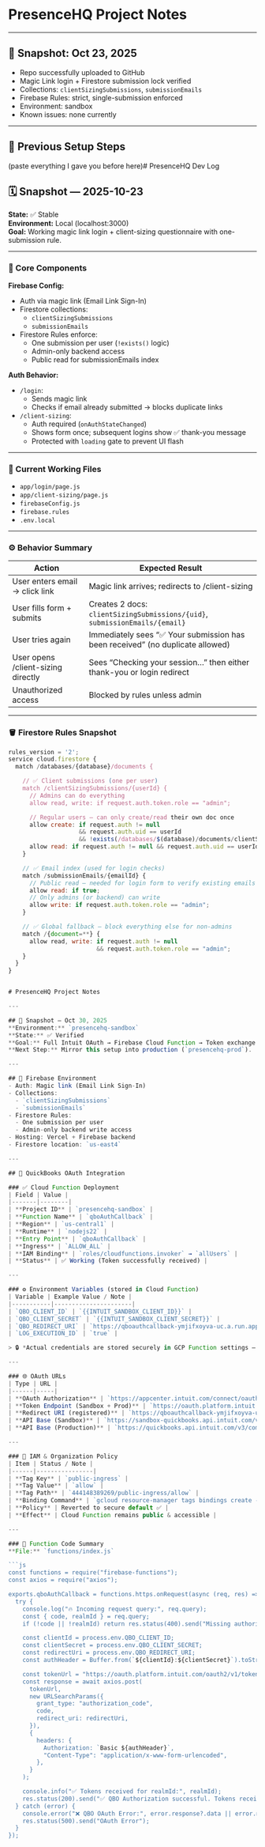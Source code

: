 # PresenceHQ Project Notes

---

## 🔹 Snapshot: Oct 23, 2025
- Repo successfully uploaded to GitHub  
- Magic Link login + Firestore submission lock verified  
- Collections: `clientSizingSubmissions`, `submissionEmails`
- Firebase Rules: strict, single-submission enforced  
- Environment: sandbox  
- Known issues: none currently  

---

## 🔹 Previous Setup Steps
(paste everything I gave you before here)# PresenceHQ Dev Log

## 🗓 Snapshot — 2025-10-23
**State:** ✅ Stable  
**Environment:** Local (localhost:3000)  
**Goal:** Working magic link login + client-sizing questionnaire with one-submission rule.

---

### 🔧 Core Components
**Firebase Config:**  
- Auth via magic link (Email Link Sign-In)  
- Firestore collections:
  - `clientSizingSubmissions`
  - `submissionEmails`
- Firestore Rules enforce:
  - One submission per user (`!exists()` logic)
  - Admin-only backend access
  - Public read for submissionEmails index

**Auth Behavior:**
- `/login`:
  - Sends magic link
  - Checks if email already submitted → blocks duplicate links
- `/client-sizing`:
  - Auth required (`onAuthStateChanged`)
  - Shows form once; subsequent logins show ✅ thank-you message
  - Protected with `loading` gate to prevent UI flash

---

### 📂 Current Working Files
- `app/login/page.js`
- `app/client-sizing/page.js`
- `firebaseConfig.js`
- `firebase.rules`
- `.env.local`

---

### ⚙️ Behavior Summary
| Action | Expected Result |
|--------|------------------|
| User enters email → click link | Magic link arrives; redirects to /client-sizing |
| User fills form + submits | Creates 2 docs: `clientSizingSubmissions/{uid}`, `submissionEmails/{email}` |
| User tries again | Immediately sees “✅ Your submission has been received” (no duplicate allowed) |
| User opens /client-sizing directly | Sees “Checking your session…” then either thank-you or login redirect |
| Unauthorized access | Blocked by rules unless admin |

---

### 🪣 Firestore Rules Snapshot
```js
rules_version = '2';
service cloud.firestore {
  match /databases/{database}/documents {

    // ✅ Client submissions (one per user)
    match /clientSizingSubmissions/{userId} {
      // Admins can do everything
      allow read, write: if request.auth.token.role == "admin";

      // Regular users — can only create/read their own doc once
      allow create: if request.auth != null
                    && request.auth.uid == userId
                    && !exists(/databases/$(database)/documents/clientSizingSubmissions/$(userId));
      allow read: if request.auth != null && request.auth.uid == userId;
    }

    // ✅ Email index (used for login checks)
    match /submissionEmails/{emailId} {
      // Public read — needed for login form to verify existing emails
      allow read: if true;
      // Only admins (or backend) can write
      allow write: if request.auth.token.role == "admin";
    }

    // ✅ Global fallback — block everything else for non-admins
    match /{document=**} {
      allow read, write: if request.auth != null
                         && request.auth.token.role == "admin";
    }
  }
}


# PresenceHQ Project Notes

---

## 🧾 Snapshot — Oct 30, 2025
**Environment:** `presencehq-sandbox`  
**State:** ✅ Verified  
**Goal:** Full Intuit OAuth → Firebase Cloud Function → Token exchange flow successful.  
**Next Step:** Mirror this setup into production (`presencehq-prod`).

---

## 🔹 Firebase Environment
- Auth: Magic link (Email Link Sign-In)
- Collections:
  - `clientSizingSubmissions`
  - `submissionEmails`
- Firestore Rules:
  - One submission per user
  - Admin-only backend write access
- Hosting: Vercel + Firebase backend
- Firestore location: `us-east4`

---

## 🔹 QuickBooks OAuth Integration

### ✅ Cloud Function Deployment
| Field | Value |
|-------|--------|
| **Project ID** | `presencehq-sandbox` |
| **Function Name** | `qboAuthCallback` |
| **Region** | `us-central1` |
| **Runtime** | `nodejs22` |
| **Entry Point** | `qboAuthCallback` |
| **Ingress** | `ALLOW_ALL` |
| **IAM Binding** | `roles/cloudfunctions.invoker` → `allUsers` |
| **Status** | ✅ Working (Token successfully received) |

---

### ⚙️ Environment Variables (stored in Cloud Function)
| Variable | Example Value / Note |
|-----------|----------------------|
| `QBO_CLIENT_ID` | `{{INTUIT_SANDBOX_CLIENT_ID}}` |
| `QBO_CLIENT_SECRET` | `{{INTUIT_SANDBOX_CLIENT_SECRET}}` |
| `QBO_REDIRECT_URI` | `https://qboauthcallback-ymjifxoyva-uc.a.run.app` |
| `LOG_EXECUTION_ID` | `true` |

> 🔒 *Actual credentials are stored securely in GCP Function settings — not committed to source.*

---

### 🌐 OAuth URLs
| Type | URL |
|------|-----|
| **OAuth Authorization** | `https://appcenter.intuit.com/connect/oauth2` |
| **Token Endpoint (Sandbox + Prod)** | `https://oauth.platform.intuit.com/oauth2/v1/tokens/bearer` |
| **Redirect URI (registered)** | `https://qboauthcallback-ymjifxoyva-uc.a.run.app` |
| **API Base (Sandbox)** | `https://sandbox-quickbooks.api.intuit.com/v3/company/` |
| **API Base (Production)** | `https://quickbooks.api.intuit.com/v3/company/` |

---

### 🔐 IAM & Organization Policy
| Item | Status / Note |
|------|----------------|
| **Tag Key** | `public-ingress` |
| **Tag Value** | `allow` |
| **Tag Path** | `444148389269/public-ingress/allow` |
| **Binding Command** | `gcloud resource-manager tags bindings create --tag-value=... --parent=projects/presencehq-sandbox` |
| **Policy** | Reverted to secure default ✅ |
| **Effect** | Cloud Function remains public & accessible |

---

### 🧩 Function Code Summary
**File:** `functions/index.js`

```js
const functions = require("firebase-functions");
const axios = require("axios");

exports.qboAuthCallback = functions.https.onRequest(async (req, res) => {
  try {
    console.log("🔥 Incoming request query:", req.query);
    const { code, realmId } = req.query;
    if (!code || !realmId) return res.status(400).send("Missing authorization code or realmId");

    const clientId = process.env.QBO_CLIENT_ID;
    const clientSecret = process.env.QBO_CLIENT_SECRET;
    const redirectUri = process.env.QBO_REDIRECT_URI;
    const authHeader = Buffer.from(`${clientId}:${clientSecret}`).toString("base64");

    const tokenUrl = "https://oauth.platform.intuit.com/oauth2/v1/tokens/bearer";
    const response = await axios.post(
      tokenUrl,
      new URLSearchParams({
        grant_type: "authorization_code",
        code,
        redirect_uri: redirectUri,
      }),
      {
        headers: {
          Authorization: `Basic ${authHeader}`,
          "Content-Type": "application/x-www-form-urlencoded",
        },
      }
    );

    console.info("✅ Tokens received for realmId:", realmId);
    res.status(200).send("✅ QBO Authorization successful. Tokens received.");
  } catch (error) {
    console.error("❌ QBO OAuth Error:", error.response?.data || error.message);
    res.status(500).send("OAuth Error");
  }
});